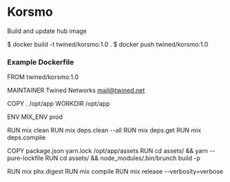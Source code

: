 # Korsmo

Build and update hub image

$ docker build -t twined/korsmo:1.0 .
$ docker push twined/korsmo:1.0

### Example Dockerfile

FROM twined/korsmo:1.0

MAINTAINER Twined Networks <mail@twined.net>

COPY . /opt/app
WORKDIR /opt/app

ENV MIX_ENV prod

RUN mix clean
RUN mix deps.clean --all
RUN mix deps.get
RUN mix deps.compile

COPY package.json yarn.lock /opt/app/assets
RUN cd assets/ && yarn --pure-lockfile
RUN cd assets/ && node_modules/.bin/brunch build -p

RUN mix phx.digest
RUN mix compile
RUN mix release --verbosity=verbose
